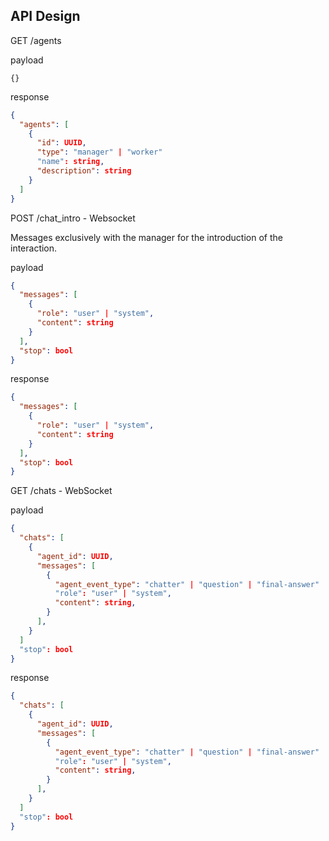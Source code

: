 ## API Design

GET /agents

payload

```
{}
```

response

```json
{
  "agents": [
    {
      "id": UUID,
      "type": "manager" | "worker"
      "name": string,
      "description": string
    }
  ]
}
```

POST /chat_intro - Websocket

Messages exclusively with the manager for the introduction of the interaction.

payload

```json
{
  "messages": [
    {
      "role": "user" | "system",
      "content": string
    }
  ],
  "stop": bool
}
```

response

```json
{
  "messages": [
    {
      "role": "user" | "system",
      "content": string
    }
  ],
  "stop": bool
}
```

GET /chats - WebSocket

payload

```json
{
  "chats": [
    {
      "agent_id": UUID,
      "messages": [
        {
          "agent_event_type": "chatter" | "question" | "final-answer"
          "role": "user" | "system",
          "content": string,
        }
      ],
    }
  ]
  "stop": bool
}
```

response

```json
{
  "chats": [
    {
      "agent_id": UUID,
      "messages": [
        {
          "agent_event_type": "chatter" | "question" | "final-answer"
          "role": "user" | "system",
          "content": string,
        }
      ],
    }
  ]
  "stop": bool
}
```
